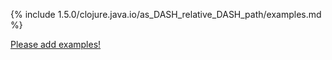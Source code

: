 {% include 1.5.0/clojure.java.io/as_DASH_relative_DASH_path/examples.md %}

[Please add examples!](https://github.com/arrdem/grimoire/edit/master/_includes/1.6.0/clojure.java.io/as_DASH_relative_DASH_path/examples.md)
